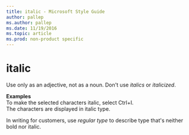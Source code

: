 ```yaml
---
title: italic - Microsoft Style Guide
author: pallep
ms.author: pallep
ms.date: 11/19/2016
ms.topic: article
ms.prod: non-product specific
---
```


# italic

Use only as an adjective, not as a noun. Don't use *italics* or *italicized*.

**Examples**  
To make the selected characters italic, select Ctrl+I.   
The characters are displayed in italic type.

In writing for customers, use *regular type* to describe type that's neither bold nor italic.
